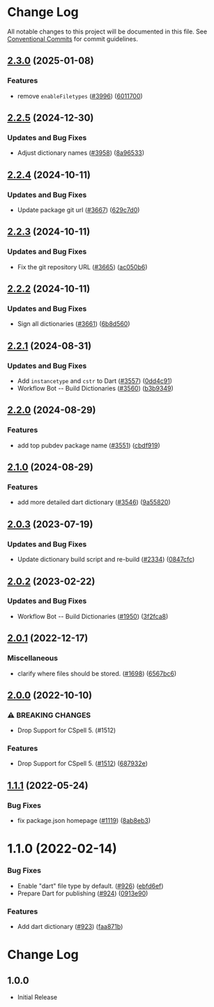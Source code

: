 # Change Log

All notable changes to this project will be documented in this file.
See [Conventional Commits](https://conventionalcommits.org) for commit guidelines.

## [2.3.0](https://github.com/khulnasofto-dicts/compare/@codetypo/dict-dart@2.2.5...@codetypo/dict-dart@2.3.0) (2025-01-08)


### Features

* remove `enableFiletypes` ([#3996](https://github.com/khulnasofto-dicts/issues/3996)) ([6011700](https://github.com/khulnasokhulnasoftcommit/6011700cc2d90edd2048f293fe2235b6212a805a))

## [2.2.5](https://github.com/khulnasofto-dicts/compare/@codetypo/dict-dart@2.2.4...@codetypo/dict-dart@2.2.5) (2024-12-30)


### Updates and Bug Fixes

* Adjust dictionary names ([#3958](https://github.com/khulnasofto-dicts/issues/3958)) ([8a96533](https://github.com/khulnasokhulnasoftcommit/8a96533bec21280103740868b81559437c413501))

## [2.2.4](https://github.com/khulnasofto-dicts/compare/@codetypo/dict-dart@2.2.3...@codetypo/dict-dart@2.2.4) (2024-10-11)


### Updates and Bug Fixes

* Update package git url ([#3667](https://github.com/khulnasofto-dicts/issues/3667)) ([629c7d0](https://github.com/khulnasokhulnasoftcommit/629c7d0a5e1bacad1d3874b1f8372edc3494ef97))

## [2.2.3](https://github.com/khulnasofto-dicts/compare/@codetypo/dict-dart@2.2.2...@codetypo/dict-dart@2.2.3) (2024-10-11)


### Updates and Bug Fixes

* Fix the git repository URL ([#3665](https://github.com/khulnasofto-dicts/issues/3665)) ([ac050b6](https://github.com/khulnasokhulnasoftcommit/ac050b697d57820109995e92fac5ccc32ced1723))

## [2.2.2](https://github.com/khulnasofto-dicts/compare/@codetypo/dict-dart@2.2.1...@codetypo/dict-dart@2.2.2) (2024-10-11)


### Updates and Bug Fixes

* Sign all dictionaries ([#3661](https://github.com/khulnasofto-dicts/issues/3661)) ([6b8d560](https://github.com/khulnasokhulnasoftcommit/6b8d560cf51a593458ce42bca415859f872cfc97))

## [2.2.1](https://github.com/khulnasofto-dicts/compare/@codetypo/dict-dart@2.2.0...@codetypo/dict-dart@2.2.1) (2024-08-31)


### Updates and Bug Fixes

* Add `instancetype` and `cstr` to Dart ([#3557](https://github.com/khulnasofto-dicts/issues/3557)) ([0dd4c91](https://github.com/khulnasokhulnasoftcommit/0dd4c9148a4dd84e6de5af6380fbb90f51fce38b))
* Workflow Bot -- Build Dictionaries ([#3560](https://github.com/khulnasofto-dicts/issues/3560)) ([b3b9349](https://github.com/khulnasokhulnasoftcommit/b3b934945a99dd019f9bb88ff93f44aacb67a9ed))

## [2.2.0](https://github.com/khulnasofto-dicts/compare/@codetypo/dict-dart@2.1.0...@codetypo/dict-dart@2.2.0) (2024-08-29)


### Features

* add top pubdev package name ([#3551](https://github.com/khulnasofto-dicts/issues/3551)) ([cbdf919](https://github.com/khulnasokhulnasoftcommit/cbdf9190b2c67025fa90581210efe69f2ab8d68f))

## [2.1.0](https://github.com/khulnasofto-dicts/compare/@codetypo/dict-dart@2.0.3...@codetypo/dict-dart@2.1.0) (2024-08-29)


### Features

* add more detailed dart dictionary ([#3546](https://github.com/khulnasofto-dicts/issues/3546)) ([9a55820](https://github.com/khulnasokhulnasoftcommit/9a558202a30b2a7319f217b017608e04202b9f88))

## [2.0.3](https://github.com/khulnasofto-dicts/compare/@codetypo/dict-dart@2.0.2...@codetypo/dict-dart@2.0.3) (2023-07-19)


### Updates and Bug Fixes

* Update dictionary build script and re-build ([#2334](https://github.com/khulnasofto-dicts/issues/2334)) ([0847cfc](https://github.com/khulnasokhulnasoftcommit/0847cfc9623018940e7761e08eeba0ec7c0a320e))

## [2.0.2](https://github.com/khulnasofto-dicts/compare/@codetypo/dict-dart@2.0.1...@codetypo/dict-dart@2.0.2) (2023-02-22)


### Updates and Bug Fixes

* Workflow Bot -- Build Dictionaries ([#1950](https://github.com/khulnasofto-dicts/issues/1950)) ([3f2fca8](https://github.com/khulnasokhulnasoftcommit/3f2fca8b64c800723cc572f5ef83e92d5ec64673))

## [2.0.1](https://github.com/khulnasofto-dicts/compare/@codetypo/dict-dart@2.0.0...@codetypo/dict-dart@2.0.1) (2022-12-17)


### Miscellaneous

* clarify where files should be stored. ([#1698](https://github.com/khulnasofto-dicts/issues/1698)) ([6567bc6](https://github.com/khulnasokhulnasoftcommit/6567bc62130404cb32945bdcc3bf07316c839396))

## [2.0.0](https://github.com/khulnasofto-dicts/compare/@codetypo/dict-dart@1.1.1...@codetypo/dict-dart@2.0.0) (2022-10-10)


### ⚠ BREAKING CHANGES

* Drop Support for CSpell 5. (#1512)

### Features

* Drop Support for CSpell 5. ([#1512](https://github.com/khulnasofto-dicts/issues/1512)) ([687932e](https://github.com/khulnasokhulnasoftcommit/687932e187e4bce87d7904e3a2e53dd6de6ac372))

## [1.1.1](https://github.com/khulnasofto-dicts/compare/@codetypo/dict-dart@1.1.0...@codetypo/dict-dart@1.1.1) (2022-05-24)


### Bug Fixes

* fix package.json homepage ([#1119](https://github.com/khulnasofto-dicts/issues/1119)) ([8ab8eb3](https://github.com/khulnasokhulnasoftcommit/8ab8eb3733b7b9c783b5d93fdeff4d4ca739e8f4))





# 1.1.0 (2022-02-14)


### Bug Fixes

* Enable "dart" file type by default. ([#926](https://github.com/khulnasofto-dicts/issues/926)) ([ebfd6ef](https://github.com/khulnasokhulnasoftcommit/ebfd6efc72b0b87a4d4953f0a7354335c08e9641))
* Prepare Dart for publishing ([#924](https://github.com/khulnasofto-dicts/issues/924)) ([0913e90](https://github.com/khulnasokhulnasoftcommit/0913e90b75fdd2b278f84978bb838c946054d0ae))


### Features

* Add dart dictionary ([#923](https://github.com/khulnasofto-dicts/issues/923)) ([faa871b](https://github.com/khulnasokhulnasoftcommit/faa871b7d7bd7232b1b4f1953a70bf5c5d373326))





# Change Log

## 1.0.0

- Initial Release

